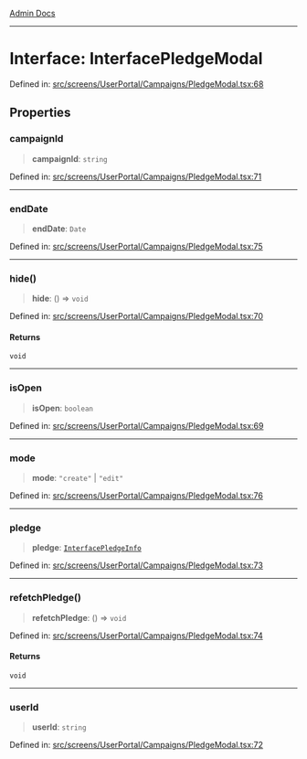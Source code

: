 [Admin Docs](/)

***

# Interface: InterfacePledgeModal

Defined in: [src/screens/UserPortal/Campaigns/PledgeModal.tsx:68](https://github.com/PalisadoesFoundation/talawa-admin/blob/main/src/screens/UserPortal/Campaigns/PledgeModal.tsx#L68)

## Properties

### campaignId

> **campaignId**: `string`

Defined in: [src/screens/UserPortal/Campaigns/PledgeModal.tsx:71](https://github.com/PalisadoesFoundation/talawa-admin/blob/main/src/screens/UserPortal/Campaigns/PledgeModal.tsx#L71)

***

### endDate

> **endDate**: `Date`

Defined in: [src/screens/UserPortal/Campaigns/PledgeModal.tsx:75](https://github.com/PalisadoesFoundation/talawa-admin/blob/main/src/screens/UserPortal/Campaigns/PledgeModal.tsx#L75)

***

### hide()

> **hide**: () => `void`

Defined in: [src/screens/UserPortal/Campaigns/PledgeModal.tsx:70](https://github.com/PalisadoesFoundation/talawa-admin/blob/main/src/screens/UserPortal/Campaigns/PledgeModal.tsx#L70)

#### Returns

`void`

***

### isOpen

> **isOpen**: `boolean`

Defined in: [src/screens/UserPortal/Campaigns/PledgeModal.tsx:69](https://github.com/PalisadoesFoundation/talawa-admin/blob/main/src/screens/UserPortal/Campaigns/PledgeModal.tsx#L69)

***

### mode

> **mode**: `"create"` \| `"edit"`

Defined in: [src/screens/UserPortal/Campaigns/PledgeModal.tsx:76](https://github.com/PalisadoesFoundation/talawa-admin/blob/main/src/screens/UserPortal/Campaigns/PledgeModal.tsx#L76)

***

### pledge

> **pledge**: [`InterfacePledgeInfo`](utils\interfaces\README\interfaces\InterfacePledgeInfo.md)

Defined in: [src/screens/UserPortal/Campaigns/PledgeModal.tsx:73](https://github.com/PalisadoesFoundation/talawa-admin/blob/main/src/screens/UserPortal/Campaigns/PledgeModal.tsx#L73)

***

### refetchPledge()

> **refetchPledge**: () => `void`

Defined in: [src/screens/UserPortal/Campaigns/PledgeModal.tsx:74](https://github.com/PalisadoesFoundation/talawa-admin/blob/main/src/screens/UserPortal/Campaigns/PledgeModal.tsx#L74)

#### Returns

`void`

***

### userId

> **userId**: `string`

Defined in: [src/screens/UserPortal/Campaigns/PledgeModal.tsx:72](https://github.com/PalisadoesFoundation/talawa-admin/blob/main/src/screens/UserPortal/Campaigns/PledgeModal.tsx#L72)
